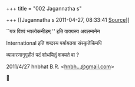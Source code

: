 +++
title = "002 Jagannatha s"

+++
[[Jagannatha s	2011-04-27, 08:33:41 [Source](https://groups.google.com/g/bvparishat/c/xGjN-uanA6o)]]



\`\`यत्र विश्वं भवत्येकनीडम् '' इति वाक्यस्य अवलम्बनेन

  

International इति शब्दस्य पर्यायतया संस्कृतेकिमपि

  

व्याकरणानुगृहीतं पदं शोधयितुं शक्यते वा ?

  
  

2011/4/27 hnbhat B.R. \<[hnbh...@gmail.com]()\>



